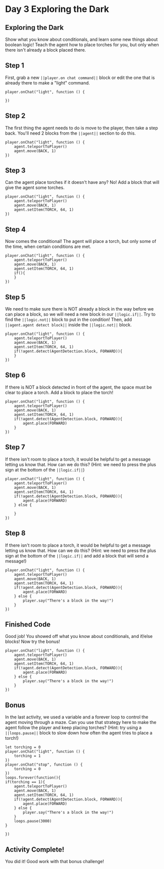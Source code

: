 # Day 3 Exploring the Dark

## Exploring the Dark

Show what you know about conditionals, and learn some new things about boolean logic! Teach the agent how to place torches for you, but only when there isn't already a block placed there.

## Step 1

First, grab a new ``||player.on chat command||`` block or edit the one that is already there to make a "light" command.

```blocks
player.onChat("light", function () {
    
})
```

## Step 2

The first thing the agent needs to do is move to the player, then take a step back. You'll need 2 blocks from the ``||agent||`` section to do this.

```blocks
player.onChat("light", function () {
    agent.teleportToPlayer()
    agent.move(BACK, 1)
})
```

## Step 3

Can the agent place torches if it doesn't have any? No! Add a block that will give the agent some torches.

```blocks
player.onChat("light", function () {
    agent.teleportToPlayer()
    agent.move(BACK, 1)
    agent.setItem(TORCH, 64, 1)
})
```

## Step 4

Now comes the conditional! The agent will place a torch, but only some of the time, when certain conditions are met.

```blocks
player.onChat("light", function () {
    agent.teleportToPlayer()
    agent.move(BACK, 1)
    agent.setItem(TORCH, 64, 1)
    if(){
    }
})
```

## Step 5

We need to make sure there is NOT already a block in the way before we can place a block, so we will need a new block in our ``||logic.if||``. Try to find the ``||logic.not||`` block to put in the condition! Then, add ``||agent.agent detect block||`` inside the ``||logic.not||`` block.

```blocks
player.onChat("light", function () {
    agent.teleportToPlayer()
    agent.move(BACK, 1)
    agent.setItem(TORCH, 64, 1)
    if(!agent.detect(AgentDetection.block, FORWARD)){
    }
})
```

## Step 6

If there is NOT a block detected in front of the agent, the space must be clear to place a torch. Add a block to place the torch!

```blocks
player.onChat("light", function () {
    agent.teleportToPlayer()
    agent.move(BACK, 1)
    agent.setItem(TORCH, 64, 1)
    if(!agent.detect(AgentDetection.block, FORWARD)){
        agent.place(FORWARD)
    }
})
```

## Step 7

If there isn't room to place a torch, it would be helpful to get a message letting us know that. How can we do this? (Hint: we need to press the plus sign at the bottom of the ``||logic.if||``)

```blocks
player.onChat("light", function () {
    agent.teleportToPlayer()
    agent.move(BACK, 1)
    agent.setItem(TORCH, 64, 1)
    if(!agent.detect(AgentDetection.block, FORWARD)){
        agent.place(FORWARD)
    } else {

    }
})
```

## Step 8

If there isn't room to place a torch, it would be helpful to get a message letting us know that. How can we do this? (Hint: we need to press the plus sign at the bottom of the ``||logic.if||`` and add a block that will send a message!)

```blocks
player.onChat("light", function () {
    agent.teleportToPlayer()
    agent.move(BACK, 1)
    agent.setItem(TORCH, 64, 1)
    if(!agent.detect(AgentDetection.block, FORWARD)){
        agent.place(FORWARD)
    } else {
        player.say("There's a block in the way!")
    }
})
```

## Finished Code

Good job! You showed off what you know about conditionals, and if/else blocks! Now try the bonus!

```blocks
player.onChat("light", function () {
    agent.teleportToPlayer()
    agent.move(BACK, 1)
    agent.setItem(TORCH, 64, 1)
    if(!agent.detect(AgentDetection.block, FORWARD)){
        agent.place(FORWARD)
    } else {
        player.say("There's a block in the way!")
    }
})
```

## Bonus

In the last activity, we used a variable and a forever loop to control the agent moving through a maze. Can you use that strategy here to make the agent follow the player and keep placing torches? (Hint: try using a ``||loops.pause||`` block to slow down how often the agent tries to place a torch!)

```blocks
let torching = 0
player.onChat("light", function () {
    torching = 1
})
player.onChat("stop", function () {
    torching = 0
})
loops.forever(function(){
if(torching == 1){
    agent.teleportToPlayer()
    agent.move(BACK, 1)
    agent.setItem(TORCH, 64, 1)
    if(!agent.detect(AgentDetection.block, FORWARD)){
        agent.place(FORWARD)
    } else {
        player.say("There's a block in the way!")
    }
    loops.pause(3000)
}
    
})
```

## Activity Complete!

You did it! Good work with that bonus challenge! 

